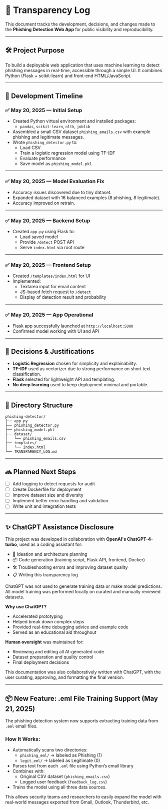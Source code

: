 # 📜 Transparency Log

This document tracks the development, decisions, and changes made to the **Phishing Detection Web App** for public visibility and reproducibility.

---

## 🛠️ Project Purpose

To build a deployable web application that uses machine learning to detect phishing messages in real-time, accessible through a simple UI. It combines Python (Flask + scikit-learn) and front-end HTML/JavaScript.

---

## 📅 Development Timeline

### ✅ May 20, 2025 — Initial Setup

- Created Python virtual environment and installed packages:
  - `pandas`, `scikit-learn`, `nltk`, `joblib`
- Assembled a small CSV dataset `phishing_emails.csv` with example phishing and legitimate messages.
- Wrote `phishing_detector.py` to:
  - Load CSV
  - Train a logistic regression model using TF-IDF
  - Evaluate performance
  - Save model as `phishing_model.pkl`

---

### ✅ May 20, 2025 — Model Evaluation Fix

- Accuracy issues discovered due to tiny dataset.
- Expanded dataset with 16 balanced examples (8 phishing, 8 legitimate).
- Accuracy improved on retrain.

---

### ✅ May 20, 2025 — Backend Setup

- Created `app.py` using Flask to:
  - Load saved model
  - Provide `/detect` POST API
  - Serve `index.html` via root route

---

### ✅ May 20, 2025 — Frontend Setup

- Created `/templates/index.html` for UI
- Implemented:
  - Textarea input for email content
  - JS-based fetch request to `/detect`
  - Display of detection result and probability

---

### ✅ May 20, 2025 — App Operational

- Flask app successfully launched at `http://localhost:5000`
- Confirmed model working with UI and API

---

## 🧾 Decisions & Justifications

- **Logistic Regression** chosen for simplicity and explainability.
- **TF-IDF** used as vectorizer due to strong performance on short text classification.
- **Flask** selected for lightweight API and templating.
- **No deep learning** used to keep deployment minimal and portable.

---

## 📂 Directory Structure

```
phishing-detector/
├── app.py
├── phishing_detector.py
├── phishing_model.pkl
├── dataset/
│   └── phishing_emails.csv
├── templates/
│   └── index.html
└── TRANSPARENCY_LOG.md
```

---

## 🔜 Planned Next Steps

- [ ] Add logging to detect requests for audit
- [ ] Create Dockerfile for deployment
- [ ] Improve dataset size and diversity
- [ ] Implement better error handling and validation
- [ ] Write unit and integration tests

---

## ✨ ChatGPT Assistance Disclosure

This project was developed in collaboration with **OpenAI's ChatGPT-4-turbo**, used as a coding assistant for:

- 🧠 Ideation and architecture planning
- 📦 Code generation (training script, Flask API, frontend, Docker)
- 🛠️ Troubleshooting errors and improving dataset quality
- 📋 Writing this transparency log

ChatGPT was not used to generate training data or make model predictions. All model training was performed locally on curated and manually reviewed datasets.

**Why use ChatGPT?**

- Accelerated prototyping
- Helped break down complex steps
- Provided real-time debugging advice and example code
- Served as an educational aid throughout

**Human oversight** was maintained for:
- Reviewing and editing all AI-generated code
- Dataset preparation and quality control
- Final deployment decisions

This documentation was also collaboratively written with ChatGPT, with the user curating, approving, and formatting the final version.

---

## 📦 New Feature: .eml File Training Support (May 21, 2025)

The phishing detection system now supports extracting training data from `.eml` email files.

### How It Works:
- Automatically scans two directories:
  - `phishing_eml/` → labeled as Phishing (1)
  - `legit_eml/` → labeled as Legitimate (0)
- Parses text from each `.eml` file using Python’s email library
- Combines with:
  - Original CSV dataset (`phishing_emails.csv`)
  - Logged user feedback (`feedback_log.csv`)
- Trains the model using all three data sources.

This allows security teams and researchers to easily expand the model with real-world messages exported from Gmail, Outlook, Thunderbird, etc.
